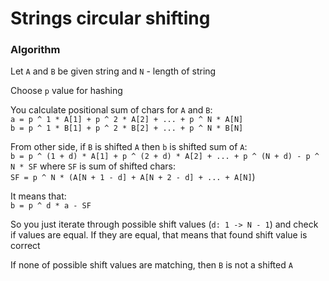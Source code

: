 # Strings circular shifting

### Algorithm

Let `A` and `B` be given string and `N` - length of string

Choose `p` value for hashing

You calculate positional sum of chars for `A` and `B`:\
`a = p ^ 1 * A[1] + p ^ 2 * A[2] + ... + p ^ N * A[N]`\
`b = p ^ 1 * B[1] + p ^ 2 * B[2] + ... + p ^ N * B[N]`

From other side, if `B` is shifted `A` then `b` is shifted sum of `A`:\
`b = p ^ (1 + d) * A[1] + p ^ (2 + d) * A[2] + ... + p ^ (N + d) - p ^ N * SF`
where `SF` is sum of shifted chars:\
`SF = p ^ N * (A[N + 1 - d] + A[N + 2 - d] + ... + A[N]`)

It means that:\
`b = p ^ d * a - SF`

So you just iterate through possible shift values (`d: 1 -> N - 1`) and check if values are equal. If they are equal, that means that found shift value is correct

If none of possible shift values are matching, then `B` is not a shifted `A`